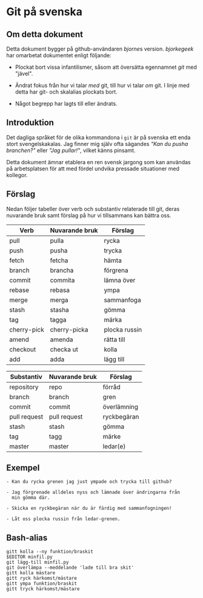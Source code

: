 # Git på svenska

## Om detta dokument

Detta dokument bygger på github-användaren *bjorne*s
version. *bjorkegeek* har omarbetat dokumentet enligt följande:

  * Plockat bort vissa infantilismer, såsom att översätta egennamnet
    *git* med "jävel".

  * Ändrat fokus från hur vi talar *med* git, till hur vi talar *om* git.
    I linje med detta har git- och skalalias plockats bort.      

  * Något begrepp har lagts till eller ändrats.

## Introduktion

Det dagliga språket för de olika kommandona i `git` är på svenska ett
enda stort svengelskakalas. Jag finner mig själv ofta sägandes _"Kan
du pusha branchen?"_ eller _"Jag pullar!"_, vilket känns pinsamt.

Detta dokument ämnar etablera en ren svensk jargong som kan användas
på arbetsplatsen för att med fördel undvika pressade situationer med
kollegor.

## Förslag

Nedan följer tabeller över verb och substantiv relaterade till git,
deras nuvarande bruk samt förslag på hur vi tillsammans kan bättra
oss.

| Verb        | Nuvarande bruk | Förslag       |
|-------------|----------------|---------------|
| pull        | pulla          | rycka         |
| push        | pusha          | trycka        |
| fetch       | fetcha         | hämta         |
| branch      | brancha        | förgrena      |
| commit      | commita        | lämna över    |
| rebase      | rebasa         | ympa          |
| merge       | merga          | sammanfoga    |
| stash       | stasha         | gömma         |
| tag         | tagga          | märka         |
| cherry-pick | cherry-picka   | plocka russin |
| amend       | amenda         | rätta till    |
| checkout    | checka ut      | kolla         |
| add         | adda           | lägg till     |

| Substantiv   | Nuvarande bruk | Förslag     |
|--------------|----------------|-------------|
| repository   | repo           | förråd      |
| branch       | branch         | gren        |
| commit       | commit         | överlämning |
| pull request | pull request   | ryckbegäran |
| stash        | stash          | gömma       |
| tag          | tagg           | märke       |
| master       | master         | ledar(e)    |

## Exempel

    - Kan du rycka grenen jag just ympade och trycka till github?

    - Jag förgrenade alldeles nyss och lämnade över ändringarna från
      min gömma där.

    - Skicka en ryckbegäran när du är färdig med sammanfogningen!

    - Låt oss plocka russin från ledar-grenen.

## Bash-alias

    gitt kolla --ny funktion/braskit
    $EDITOR minfil.py
    git lägg-till minfil.py
    git överlämpa --meddelande 'lade till bra skit'
    gitt kolla mästare
    gitt ryck härkomst/mästare
    gitt ympa funktion/braskit
    gitt tryck härkomst/mästare
    
